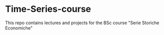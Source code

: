 # Time-Series-course
This repo contains lectures and projects for the BSc course "Serie Storiche Economiche"
